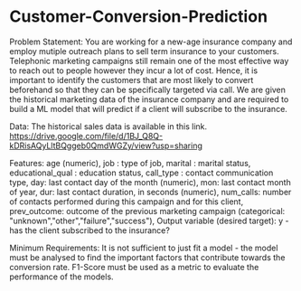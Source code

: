 # Customer-Conversion-Prediction

Problem Statement:
You are working for a new-age insurance company and employ mutiple outreach plans to sell term insurance to your customers. Telephonic marketing campaigns still remain one of the most effective way to reach out to people however they incur a lot of cost. Hence, it is important to identify the customers that are most likely to convert beforehand so that they can be specifically targeted via call. We are given the historical marketing data of the insurance company and are required to build a ML model that will predict if a client will subscribe to the insurance. 

Data:
The historical sales data is available in this link.
https://drive.google.com/file/d/1BJ_Q8Q-kDRisAQyLltBQggeb0QmdWGZy/view?usp=sharing

Features: 
age (numeric),
job : type of job,
marital : marital status,
educational_qual : education status,
call_type : contact communication type,
day: last contact day of the month (numeric),
mon: last contact month of year,
dur: last contact duration, in seconds (numeric),
num_calls: number of contacts performed during this campaign and for this client,
prev_outcome: outcome of the previous marketing campaign (categorical: "unknown","other","failure","success"),
Output variable (desired target):
y - has the client subscribed to the insurance?


Minimum Requirements:
It is not sufficient to just fit a model - the model must be analysed to find the important factors that contribute towards the conversion rate. F1-Score must be used as a metric to evaluate the performance of the models. 
